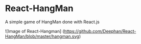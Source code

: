 # React-HangMan
A simple game of HangMan done with React.js

![Image of React-Hangman] (https://github.com/Deephan/React-HangMan/blob/master/hangman.svg)
